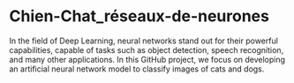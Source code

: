 # Chien-Chat_réseaux-de-neurones
In the field of Deep Learning, neural networks stand out for their powerful capabilities, capable of tasks such as object detection, speech recognition, and many other applications. In this GitHub project, we focus on developing an artificial neural network model to classify images of cats and dogs. 
